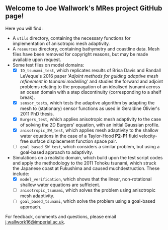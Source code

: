 ## Welcome to Joe Wallwork's MRes project GitHub page! ##

Here you will find:
* A ``utils`` directory, containing the necessary functions for implementation of anisotropic mesh adaptivity.
* A ``resources`` directory, containing bathymetry and coastline data. Mesh files have been removed for copyright
reasons, but may be made available upon request.
* Some test files on model domains:
    - [x] ``1D_tsunami_test``, which replicates results of Brisa Davis and Randall LeVeque's 2016 paper _'Adjoint
    methods for guiding adaptive mesh refinement in tsunami modelling'_ and studies the forward and adjoint problems
    relating to the propagation of an idealised tsunami across an ocean domain with a step discontinuity (corresponding
    to a shelf break).
    - [x] ``sensor_tests``, which tests the adaptive algorithm by adapting the mesh to (stationary) sensor functions as
    used in Geraldine Olivier's 2011 PhD thesis.
    - [x] ``Burgers_test``, which applies anisotropic mesh adaptivity to the case of solving the 2D Burgers' equation,
    with an initial Gaussian profile.
    - [x] ``anisotropic_SW_test``, which applies mesh adaptivity to the shallow water equations in the case of a
    Taylor-Hood __P2__-__P1__ fluid velocity-free surface displacement function space pair.
    - [ ] ``goal_based_SW_test``, which considers a similar problem, but using a goal-based approach to adaptivity.
* Simulations on a realistic domain, which build upon the test script codes and apply the methodology to the 2011 Tohoku
tsunami, which struck the Japanese coast at Fukushima and caused muchdestruction. These include:
    - [x] ``model_verification``, which shows that the linear, non-rotational shallow water equations are sufficient.
    - [ ] ``anisotropic_tsunami``, which solves the problem using anisotropic mesh adaptivity.
    - [ ] ``goal_based_tsunami``, which solve the problem using a goal-based approach.

For feedback, comments and questions, please email j.wallwork16@imperial.ac.uk.